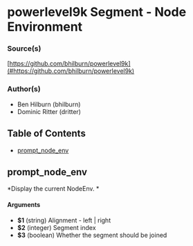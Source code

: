 # powerlevel9k Segment - Node Environment


### Source(s)

[https://github.com/bhilburn/powerlevel9k](#https://github.com/bhilburn/powerlevel9k)


### Author(s)

- Ben Hilburn (bhilburn)
- Dominic Ritter (dritter)


## Table of Contents

- [prompt_node_env](#prompt_node_env)

## prompt_node_env
*Display the current NodeEnv. *

#### Arguments

- **$1** (string) Alignment - left | right
- **$2** (integer) Segment index
- **$3** (boolean) Whether the segment should be joined


